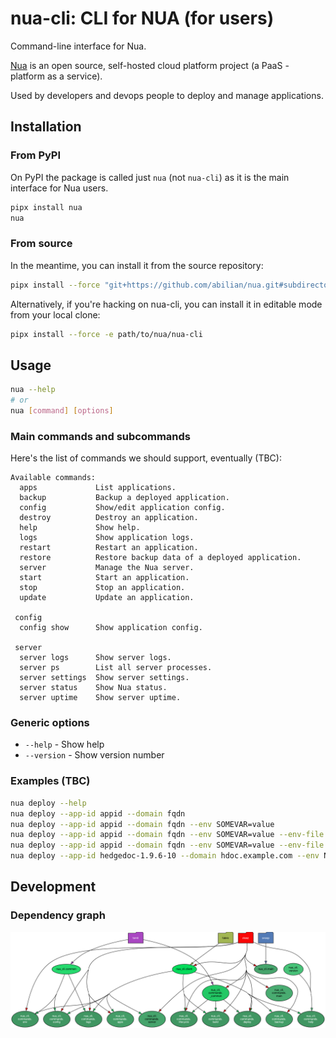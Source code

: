 # nua-cli: CLI for NUA (for users)

Command-line interface for Nua.

[Nua](https://nua.rocks/) is an open source, self-hosted cloud platform project (a PaaS - platform as a service).

Used by developers and devops people to deploy and manage applications.

## Installation

### From PyPI

On PyPI the package is called just `nua` (not `nua-cli`) as it is the main interface for Nua users.

```bash
pipx install nua
nua
```

### From source

In the meantime, you can install it from the source repository:

```bash
pipx install --force "git+https://github.com/abilian/nua.git#subdirectory=nua-cli"
```

Alternatively, if you're hacking on nua-cli, you can install it in editable mode from your local clone:

```bash
pipx install --force -e path/to/nua/nua-cli
```

## Usage

```bash
nua --help
# or
nua [command] [options]
```

### Main commands and subcommands

Here's the list of commands we should support, eventually (TBC):

```
Available commands:
  apps             List applications.
  backup           Backup a deployed application.
  config           Show/edit application config.
  destroy          Destroy an application.
  help             Show help.
  logs             Show application logs.
  restart          Restart an application.
  restore          Restore backup data of a deployed application.
  server           Manage the Nua server.
  start            Start an application.
  stop             Stop an application.
  update           Update an application.

 config
  config show      Show application config.

 server
  server logs      Show server logs.
  server ps        List all server processes.
  server settings  Show server settings.
  server status    Show Nua status.
  server uptime    Show server uptime.
```


### Generic options

- `--help` - Show help
- `--version` - Show version number

### Examples (TBC)

```bash
nua deploy --help
nua deploy --app-id appid --domain fqdn
nua deploy --app-id appid --domain fqdn --env SOMEVAR=value
nua deploy --app-id appid --domain fqdn --env SOMEVAR=value --env-file .env
nua deploy --app-id appid --domain fqdn --env SOMEVAR=value --env-file .env --config config-path
nua deploy --app-id hedgedoc-1.9.6-10 --domain hdoc.example.com --env NODE_ENV=production
```

## Development

### Dependency graph

![Dependency graph](./doc/dependency-graph.png)
